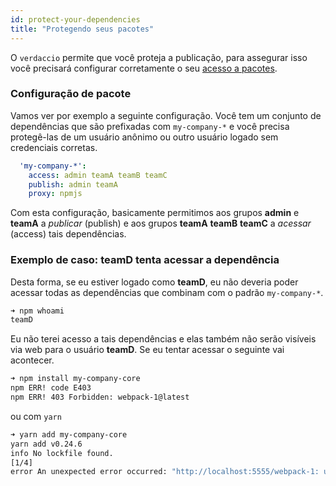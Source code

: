 ```yaml
---
id: protect-your-dependencies
title: "Protegendo seus pacotes"
---
```


O `verdaccio` permite que você proteja a publicação, para assegurar isso você precisará configurar corretamente o seu [acesso a pacotes](packages).

### Configuração de pacote

Vamos ver por exemplo a seguinte configuração. Você tem um conjunto de dependências que são prefixadas com `my-company-*` e você precisa protegê-las de um usuário anônimo ou outro usuário logado sem credenciais corretas.

```yaml
  'my-company-*':
    access: admin teamA teamB teamC
    publish: admin teamA
    proxy: npmjs
```

Com esta configuração, basicamente permitimos aos grupos **admin** e **teamA** a *publicar* (publish) e aos grupos **teamA** **teamB** **teamC** a *acessar* (access) tais dependências.

### Exemplo de caso: teamD tenta acessar a dependência

Desta forma, se eu estiver logado como **teamD**, eu não deveria poder acessar todas as dependências que combinam com o padrão `my-company-*`.

```bash
➜ npm whoami
teamD
```

Eu não terei acesso a tais dependências e elas também não serão visíveis via web para o usuário **teamD**. Se eu tentar acessar o seguinte vai acontecer.

```bash
➜ npm install my-company-core
npm ERR! code E403
npm ERR! 403 Forbidden: webpack-1@latest
```

ou com `yarn`

```bash
➜ yarn add my-company-core
yarn add v0.24.6
info No lockfile found.
[1/4] 
error An unexpected error occurred: "http://localhost:5555/webpack-1: usuários não registrados não têm permissão para acessar o pacote my-company-core".
```